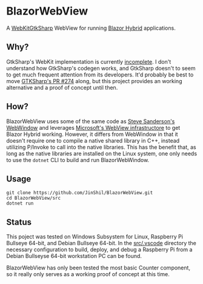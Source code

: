 # BlazorWebView
A [WebKitGtkSharp](https://github.com/GtkSharp/GtkSharp) WebView for running [Blazor Hybrid](https://learn.microsoft.com/en-us/aspnet/core/blazor/hybrid/) applications.

## Why?
GtkSharp's WebKit implementation is currently [incomplete](https://github.com/GtkSharp/GtkSharp/pull/274).  I don't understand how GtkSharp's codegen works, and GtkSharp doesn't to seem to get much frequent attention from its developers. It'd probably be best to move [GTKSharp's PR #274](https://github.com/GtkSharp/GtkSharp/pull/274) along, but this project provides an working alternative and a proof of concept until then.

## How?
BlazorWebView uses some of the same code as [Steve Sanderson's WebWindow](https://github.com/SteveSandersonMS/WebWindow) and leverages [Microsoft's WebView infrastructore](https://github.com/dotnet/aspnetcore/tree/main/src/Components/WebView) to get Blazor Hybrid working.  However, it differs from WebWindow in that it doesn't require one to compile a native shared library in C++, instead utilizing P/Invoke to call into the native libraries.   This has the benefit that, as long as the native libraries are installed on the Linux system, one only needs to use the `dotnet` CLI to build and run BlazorWebWindow.

## Usage
```
git clone https://github.com/JinShil/BlazorWebView.git
cd BlazorWebView/src
dotnet run
```

## Status
This poject was tested on Windows Subsystem for Linux, Raspberry Pi Bullseye 64-bit, and Debian Bullseye 64-bit.  In the [src/.vscode](https://github.com/JinShil/BlazorWebView/tree/main/src/.vscode) directory the necessary configuration to build, deploy, and debug a Raspberry Pi from a Debian Bullseyse 64-bit workstation PC can be found.

BlazorWebView has only been tested the most basic Counter component, so it really only serves as a working proof of concept at this time.
